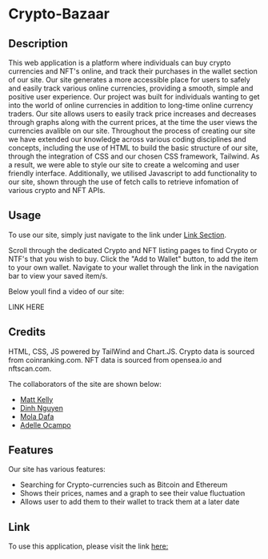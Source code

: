 # Crypto-Bazaar

## Description

This web application is a platform where individuals can buy crypto currencies and NFT's online, and track their purchases in the wallet section of our site. Our site generates a more accessible place for users to safely and easily track various online currencies, providing a smooth, simple and positive user experience. Our project was built for individuals wanting to get into the world of online currencies in addition to long-time online currency traders. Our site allows users to easily track price increases and decreases through graphs along with the current prices, at the time the user views the currencies avalible on our site. Throughout the process of creating our site we have extended our knowledge across various coding disciplines and concepts, including the use of HTML to build the basic structure of our site, through the integration of CSS and our chosen CSS framework, Tailwind. As a result, we were able to style our site to create a welcoming and user friendly interface. Additionally, we utilised Javascript to add functionality to our site, shown through the use of fetch calls to retrieve infomation of various crypto and NFT APIs. 

## Usage

To use our site, simply just navigate to the link under [Link Section](#links). 

Scroll through the dedicated Crypto and NFT listing pages to find Crypto or NTF's that you wish to buy. Click the "Add to Wallet" button, to add the item to your own wallet. Navigate to your wallet through the link in the navigation bar to view your saved item/s.

Below youll find a video of our site:

LINK HERE


## Credits

HTML, CSS, JS powered by TailWind and Chart.JS.
Crypto data is sourced from coinranking.com.
NFT data is sourced from opensea.io and nftscan.com.

The collaborators of the site are shown below: 

- [Matt Kelly](https://github.com/mattkellyirl)
- [Dinh Nguyen](https://github.com/DinhN17)
- [Mola Dafa](https://github.com/Mola90)
- [Adelle Ocampo](https://github.com/adellemaeocampo)


## Features

Our site has various features: 
- Searching for Crypto-currencies such as Bitcoin and Ethereum
- Shows their prices, names and a graph to see their value fluctuation
- Allows user to add them to their wallet to track them at a later date


## Link

To use this application, please visit the link [here:](https://mattkellyirl.github.io/crypto-bazaar/)
